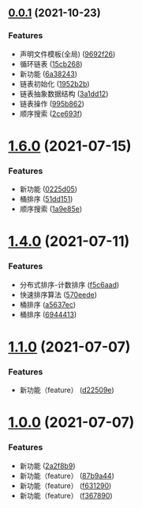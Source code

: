 ## [0.0.1](https://github.com/front-end-open/wt_run/compare/v1.7.0...v0.0.1) (2021-10-23)

### Features

- 声明文件模板(全局) ([9692f26](https://github.com/front-end-open/wt_run/commit/9692f26a361a874673c79b7ce4cf95408e336e72))
- 循环链表 ([15cb268](https://github.com/front-end-open/wt_run/commit/15cb2689016dd361bff00138365fe6432f73af7f))
- 新功能 ([6a38243](https://github.com/front-end-open/wt_run/commit/6a3824371e017c0b579669b300a3d5d22c9da28e))
- 链表初始化 ([1952b2b](https://github.com/front-end-open/wt_run/commit/1952b2bfead25c33e2a550f8836f439147a36ea2))
- 链表抽象数据结构 ([3a1dd12](https://github.com/front-end-open/wt_run/commit/3a1dd12754c597953869b757f26bceaf47b77270))
- 链表操作 ([995b862](https://github.com/front-end-open/wt_run/commit/995b862d40dbf4e76baa7ca537c51a8db1bcd4f7))
- 顺序搜索 ([2ce693f](https://github.com/front-end-open/wt_run/commit/2ce693f21381fa60f89b7aeeb9ad3a998daafd21))

# [1.6.0](https://github.com/front-end-open/wt_run/compare/v1.5.0...v1.6.0) (2021-07-15)

### Features

- 新功能 ([0225d05](https://github.com/front-end-open/wt_run/commit/0225d057b36f1c01ba449f5fdec3617ecf829ab4))
- 桶排序 ([51dd151](https://github.com/front-end-open/wt_run/commit/51dd151f33a5c5db9a5230b70686bab5c3d337ad))
- 顺序搜索 ([1a9e85e](https://github.com/front-end-open/wt_run/commit/1a9e85e334d7ef24e5ba0cf25f70ae6c9ef0e340))

# [1.4.0](https://github.com/front-end-open/wt_run/compare/v1.3.0...v1.4.0) (2021-07-11)

### Features

- 分布式排序-计数排序 ([f5c6aad](https://github.com/front-end-open/wt_run/commit/f5c6aad50f9b9f00c9286033fe324f6514c9ccd5))
- 快速排序算法 ([570eede](https://github.com/front-end-open/wt_run/commit/570eeded2066f8d3ce9563252d1d8e0886337617))
- 桶排序 ([a5637ec](https://github.com/front-end-open/wt_run/commit/a5637ec9a04f7f1b0241df20fc273d8738840acb))
- 桶排序 ([6944413](https://github.com/front-end-open/wt_run/commit/6944413c7fb0012ea4b43d0618c21dee29bc8e05))

# [1.1.0](https://github.com/front-end-open/wt_run/compare/v1.0.0...v1.1.0) (2021-07-07)

### Features

- 新功能（feature） ([d22509e](https://github.com/front-end-open/wt_run/commit/d22509e2e92dee0d219e6ca955315619b52cea32))

# [1.0.0](https://github.com/front-end-open/wt_run/compare/2a2f8b9c3b658a282a0a991d54bda50b7c0892b6...v1.0.0) (2021-07-07)

### Features

- 新功能 ([2a2f8b9](https://github.com/front-end-open/wt_run/commit/2a2f8b9c3b658a282a0a991d54bda50b7c0892b6))
- 新功能（feature） ([87b9a44](https://github.com/front-end-open/wt_run/commit/87b9a44f2fed1b26cbb9966499b26fa61f3ece29))
- 新功能（feature） ([f631290](https://github.com/front-end-open/wt_run/commit/f63129060d55204ac4ba24d3e5f753d2bcfbea97))
- 新功能（feature） ([f367890](https://github.com/front-end-open/wt_run/commit/f3678902d6db5849190dab65a53f7f1717c14daa))
